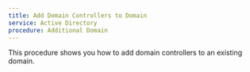 ```yaml
---
title: Add Domain Controllers to Domain
service: Active Directory
procedure: Additional Domain
---
```

This procedure shows you how to add domain controllers to an existing domain.